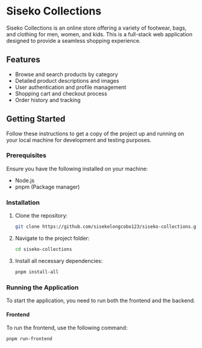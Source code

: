 # Siseko Collections

Siseko Collections is an online store offering a variety of footwear, bags, and clothing for men, women, and kids. This is a full-stack web application designed to provide a seamless shopping experience.

## Features

- Browse and search products by category
- Detailed product descriptions and images
- User authentication and profile management
- Shopping cart and checkout process
- Order history and tracking

## Getting Started

Follow these instructions to get a copy of the project up and running on your local machine for development and testing purposes.

### Prerequisites

Ensure you have the following installed on your machine:

- Node.js
- pnpm (Package manager)

### Installation

1. Clone the repository:

   ```bash
   git clone https://github.com/sisekelongcobo123/siseko-collections.git
   ```

2. Navigate to the project folder:

   ```bash
   cd siseko-collections
   ```

3. Install all necessary dependencies:
   ```bash
   pnpm install-all
   ```

### Running the Application

To start the application, you need to run both the frontend and the backend.

#### Frontend

To run the frontend, use the following command:

```bash
pnpm run-frontend
```
